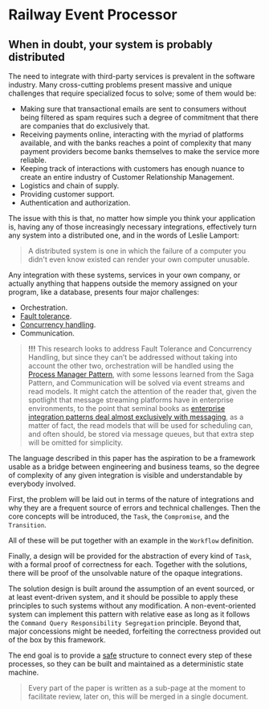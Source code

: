 # Railway Event Processor

## When in doubt, your system is probably distributed

The need to integrate with third-party services is prevalent in the software industry. Many cross-cutting problems present massive and unique challenges that require specialized focus to solve; some of them would be:

- Making sure that transactional emails are sent to consumers without being filtered as spam requires such a degree of commitment that there are companies that do exclusively that.
- Receiving payments online, interacting with the myriad of platforms available, and with the banks reaches a point of complexity that many payment providers become banks themselves to make the service more reliable.
- Keeping track of interactions with customers has enough nuance to create an entire industry of Customer Relationship Management.
- Logistics and chain of supply.
- Providing customer support.
- Authentication and authorization.

The issue with this is that, no matter how simple you think your application is, having any of those increasingly necessary integrations, effectively turn any system into a distributed one, and in the words of Leslie Lamport:

> A distributed system is one in which the failure of a computer you didn't even know existed can render your own computer unusable.

Any integration with these systems, services in your own company, or actually anything that happens outside the memory assigned on your program, like a database, presents four major challenges:

- Orchestration.
- [Fault tolerance](#fault-tolerance).
- [Concurrency handling](#concurrency-handling).
- Communication.

> **!!!** This research looks to address Fault Tolerance and Concurrency Handling, but since they can’t be addressed without taking into account the other two, orchestration will be handled using the [Process Manager Pattern](https://www.enterpriseintegrationpatterns.com/patterns/messaging/ProcessManager.html), with some lessons learned from the Saga Pattern, and Communication will be solved via event streams and read models. It might catch the attention of the reader that, given the spotlight that message streaming platforms have in enterprise environments, to the point that seminal books as [enterprise integration patterns deal almost exclusively with messaging](https://www.enterpriseintegrationpatterns.com/patterns/messaging/Messaging.html), as a matter of fact, the read models that will be used for scheduling can, and often should, be stored via message queues, but that extra step will be omitted for simplicity.

The language described in this paper has the aspiration to be a framework usable as a bridge between engineering and business teams, so the degree of complexity of any given integration is visible and understandable by everybody involved.

First, the problem will be laid out in terms of the nature of integrations and why they are a frequent source of errors and technical challenges. Then the core concepts will be introduced, the `Task`, the `Compromise`, and the `Transition`.

All of these will be put together with an example in the `Workflow` definition.

Finally, a design will be provided for the abstraction of every kind of `Task`, with a formal proof of correctness for each. Together with the solutions, there will be proof of the unsolvable nature of the opaque integrations.

The solution design is built around the assumption of an event sourced, or at least event-driven system, and it should be possible to apply these principles to such systems without any modification. A non-event-oriented system can implement this pattern with relative ease as long as it follows the `Command Query Responsibility Segregation` principle. Beyond that, major concessions might be needed, forfeiting the correctness provided out of the box by this framework.

The end goal is to provide a [safe](#code-safety) structure to connect every step of these processes, so they can be built and maintained as a deterministic state machine.

> Every part of the paper is written as a sub-page at the moment to facilitate review, later on, this will be merged in a single document.
